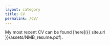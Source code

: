 ```yaml
---
layout: category
title: CV
permalink: /CV/
---
```


My most recent CV can be found [here]({{ site.url }}/assets/NMB_resume.pdf).
